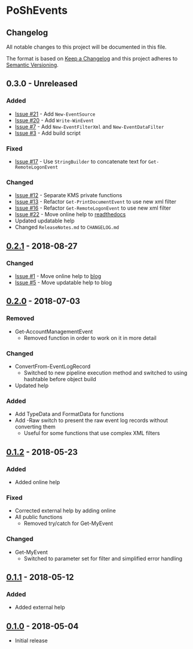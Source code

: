 # PoShEvents

## Changelog

All notable changes to this project will be documented in this file.

The format is based on [Keep a Changelog](http://keepachangelog.com/en/1.0.0/) and this project adheres to [Semantic Versioning](http://semver.org/spec/v2.0.0.html).

## 0.3.0 - Unreleased

### Added

* [Issue #21](https://github.com/thedavecarroll/PoShEvents/issues/21) - Add `New-EventSource`
* [Issue #20](https://github.com/thedavecarroll/PoShEvents/issues/20) - Add `Write-WinEvent`
* [Issue #7](https://github.com/thedavecarroll/PoShEvents/issues/7) - Add `New-EventFilterXml` and `New-EventDataFilter`
* [Issue #3](https://github.com/thedavecarroll/PoShEvents/issues/3) - Add build script

### Fixed

* [Issue #17](https://github.com/thedavecarroll/PoShEvents/issues/17) - Use `StringBuilder` to concatenate text for `Get-RemoteLogonEvent`

### Changed

* [Issue #12](https://github.com/thedavecarroll/PoShEvents/issues/12) - Separate KMS private functions
* [Issue #13](https://github.com/thedavecarroll/PoShEvents/issues/13) - Refactor `Get-PrintDocumentEvent` to use new xml filter
* [Issue #16](https://github.com/thedavecarroll/PoShEvents/issues/16) - Refactor `Get-RemoteLogonEvent` to use new xml filter
* [Issue #22](https://github.com/thedavecarroll/PoShEvents/issues/22) - Move online help to [readthedocs](https://poshevents.anovelidea.org)
* Updated updatable help
* Changed `ReleaseNotes.md` to `CHANGELOG.md`

## [0.2.1] - 2018-08-27

### Changed

* [Issue #1](https://github.com/thedavecarroll/PoShEvents/issues/1) - Move online help to [blog](http://powershell.anovelidea.org/modulehelp/PoShEvents)
* [Issue #5](https://github.com/thedavecarroll/PoShEvents/issues/5) - Move updatable help to blog

## [0.2.0] - 2018-07-03

### Removed

* Get-AccountManagementEvent
  * Removed function in order to work on it in more detail

### Changed

* ConvertFrom-EventLogRecord
  * Switched to new pipeline execution method and switched to using hashtable before object build
* Updated help

### Added

* Add TypeData and FormatData for functions
* Add -Raw switch to present the raw event log records without converting them
  * Useful for some functions that use complex XML filters

## [0.1.2] - 2018-05-23

### Added

* Added online help

### Fixed

* Corrected external help by adding online
* All public functions
  * Removed try/catch for Get-MyEvent

### Changed

* Get-MyEvent
  * Switched to parameter set for filter and simplified error handling

## [0.1.1] - 2018-05-12

### Added

* Added external help

## [0.1.0] - 2018-05-04

* Initial release

[0.2.1]: https://github.com/thedavecarroll/PoShEvents/tree/b874e4cef884d732f4625383ff8cfd4fbf4704f7
[0.2.0]: https://github.com/thedavecarroll/PoShEvents/tree/6d0225ee13fba668014732f556e90956f3840c93
[0.1.2]: https://github.com/thedavecarroll/PoShEvents/tree/3b708cc40b498f2d54c30a7511c94baf6f3a5cdd
[0.1.1]: https://github.com/thedavecarroll/PoShEvents/tree/99ce4e7340d2311de175eed9a21460b729478f31
[0.1.0]: https://github.com/thedavecarroll/PoShEvents/tree/0867348cac84ee7bbdb3e9f41abf74133dc8a8cc
